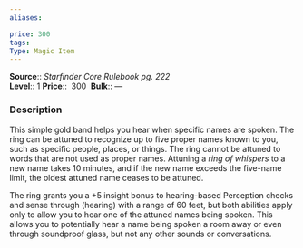 ```yaml
---
aliases: 

price: 300
tags: 
Type: Magic Item
---
```

**Source**:: _Starfinder Core Rulebook pg. 222_  
**Level**:: 1
**Price**::  300 
**Bulk**:: —

### Description

This simple gold band helps you hear when specific names are spoken. The ring can be attuned to recognize up to five proper names known to you, such as specific people, places, or things. The ring cannot be attuned to words that are not used as proper names. Attuning a _ring of whispers_ to a new name takes 10 minutes, and if the new name exceeds the five-name limit, the oldest attuned name ceases to be attuned.  
  
The ring grants you a +5 insight bonus to hearing-based Perception checks and sense through (hearing) with a range of 60 feet, but both abilities apply only to allow you to hear one of the attuned names being spoken. This allows you to potentially hear a name being spoken a room away or even through soundproof glass, but not any other sounds or conversations.
